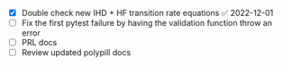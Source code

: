 - [x] Double check new IHD + HF transition rate equations ✅ 2022-12-01
- [ ] Fix the first pytest failure by having the validation function throw an error
- [ ] PRL docs
- [ ] Review updated polypill docs
